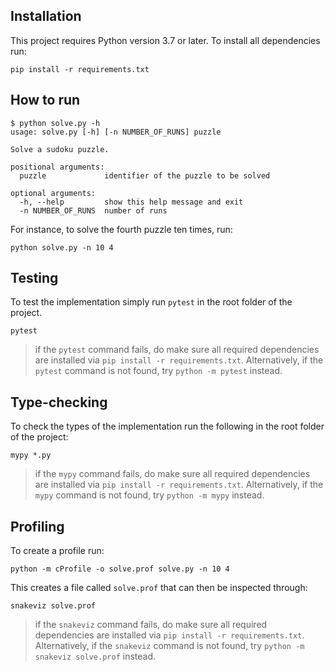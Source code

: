 ## Installation

This project requires Python version 3.7 or later. To install all dependencies run: 

```
pip install -r requirements.txt
```


## How to run

```
$ python solve.py -h
usage: solve.py [-h] [-n NUMBER_OF_RUNS] puzzle

Solve a sudoku puzzle.

positional arguments:
  puzzle             identifier of the puzzle to be solved

optional arguments:
  -h, --help         show this help message and exit
  -n NUMBER_OF_RUNS  number of runs
```

For instance, to solve the fourth puzzle ten times, run:

```
python solve.py -n 10 4
```



## Testing

To test the implementation simply run `pytest` in the root folder of the project.

```
pytest
```

> if the `pytest` command fails, do make sure all required dependencies are installed via `pip install -r requirements.txt`. Alternatively, if the `pytest` command is not found, try `python -m pytest` instead.

## Type-checking

To check the types of the implementation run the following in the root folder of the project:

```
mypy *.py
```

> if the `mypy` command fails, do make sure all required dependencies are installed via `pip install -r requirements.txt`. Alternatively, if the `mypy` command is not found, try `python -m mypy` instead.

## Profiling

To create a profile run:

```
python -m cProfile -o solve.prof solve.py -n 10 4
```

This creates a file called `solve.prof` that can then be inspected through:

```
snakeviz solve.prof
```

> if the `snakeviz` command fails, do make sure all required dependencies are installed via `pip install -r requirements.txt`. Alternatively, if the `snakeviz` command is not found, try `python -m snakeviz solve.prof` instead.